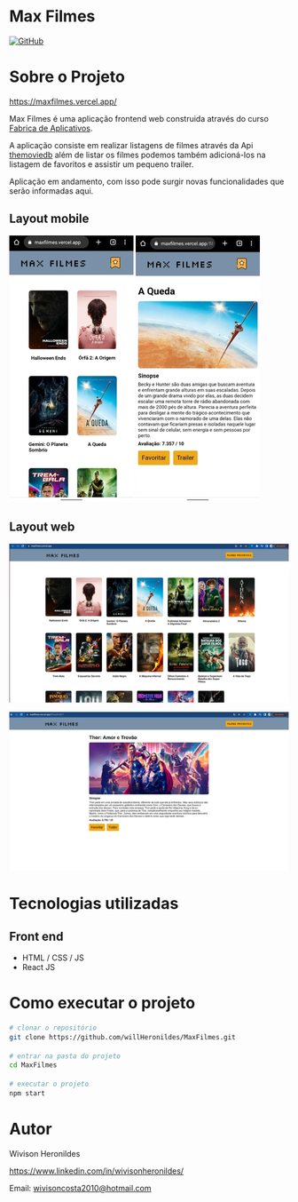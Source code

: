 # Max Filmes
[![GitHub](https://img.shields.io/github/license/willHeronildes/MaxFilmes)](https://github.com/willHeronildes/MaxFilmes/blob/main/LICENSE)

# Sobre o Projeto
https://maxfilmes.vercel.app/

Max Filmes é uma aplicação frontend web construida através do curso [Fabrica de Aplicativos](https://sujeitoprogramador.com/fabricadeaplicativos/).

A aplicação consiste em realizar listagens de filmes através da Api [themoviedb](https://www.themoviedb.org/) além de listar os filmes podemos também adicioná-los na listagem de favoritos e assistir um pequeno trailer. 

Aplicação em andamento, com isso pode surgir novas funcionalidades que serão informadas aqui.

## Layout mobile
![Mobile 1](https://github.com/willHeronildes/MaxFilmes/blob/main/src/img/mobile1.jpg) ![Mobile 2](https://github.com/willHeronildes/MaxFilmes/blob/main/src/img/mobile2.jpg)

## Layout web

![Web 1](https://github.com/willHeronildes/MaxFilmes/blob/main/src/img/web1.jpg)


![Mobile 2](https://github.com/willHeronildes/MaxFilmes/blob/main/src/img/web2.jpg)

# Tecnologias utilizadas

## Front end

- HTML / CSS / JS 
- React JS

# Como executar o projeto
```bash
# clonar o repositório
git clone https://github.com/willHeronildes/MaxFilmes.git

# entrar na pasta do projeto 
cd MaxFilmes

# executar o projeto
npm start
```
# Autor

Wivison Heronildes

https://www.linkedin.com/in/wivisonheronildes/

Email: wivisoncosta2010@hotmail.com

